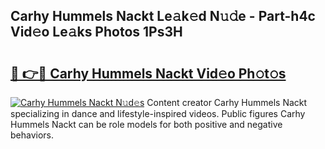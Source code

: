 ## Carhy Hummels Nackt Le𝚊k𝚎d N𝚞𝚍e - Part-h4c Vid𝚎o Le𝚊ks Photos 1Ps3H

# <h2><a href="http://fb2mait.evod.top/?m=Carhy+Hummels+Nackt">🔗 👉🔴 Carhy Hummels Nackt Vid𝚎o Ph𝚘t𝚘s</a></h2>

[![Carhy Hummels Nackt N𝚞d𝚎s](https://i.imgur.com/8V9OHl7.gif)](http://fb2mait.evod.top/?m=Carhy+Hummels+Nackt)
Content creator Carhy Hummels Nackt specializing in dance and lifestyle-inspired videos. Public figures Carhy Hummels Nackt can be role models for both positive and negative behaviors. 

